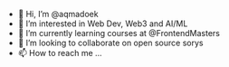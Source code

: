 - 👋 Hi, I’m @aqmadoek
- 👀 I’m interested in Web Dev, Web3 and AI/ML
- 🌱 I’m currently learning courses at @FrontendMasters
- 💞️ I’m looking to collaborate on open source sorys
- 📫 How to reach me ...

<!---
aqmadoek/aqmadoek is a ✨ special ✨ repository because its `README.md` (this file) appears on your GitHub profile.
You can click the Preview link to take a look at your changes.
--->
